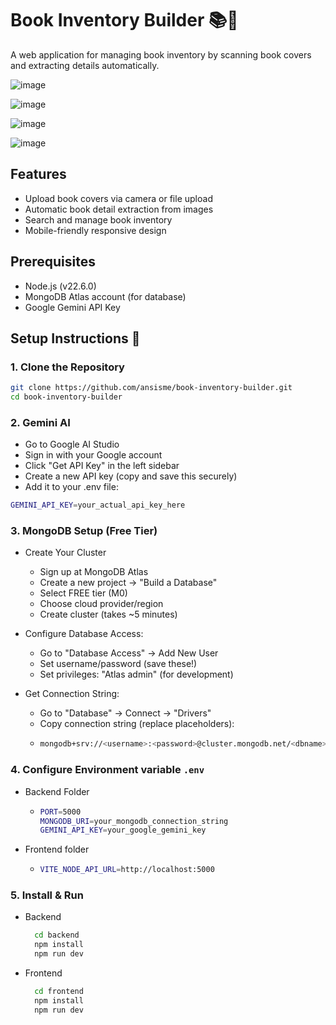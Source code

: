 # Book Inventory Builder 📚📸

A web application for managing book inventory by scanning book covers and extracting details automatically.

![image](https://github.com/user-attachments/assets/3d01a8f4-ef6b-48ac-93b2-8730adff8438)

![image](https://github.com/user-attachments/assets/76655b0d-d747-4b82-833b-67df4ba01ac2)

![image](https://github.com/user-attachments/assets/a99c844c-7ffb-48fd-a2b4-67f1dba95bef)

![image](https://github.com/user-attachments/assets/89c13115-91aa-4d7e-a8f3-e7c8ff2c6d94)


## Features
- Upload book covers via camera or file upload
- Automatic book detail extraction from images
- Search and manage book inventory
- Mobile-friendly responsive design

## Prerequisites
- Node.js (v22.6.0)
- MongoDB Atlas account (for database)
- Google Gemini API Key 

## Setup Instructions 🚀

### 1. Clone the Repository
```bash
git clone https://github.com/ansisme/book-inventory-builder.git
cd book-inventory-builder
```
### 2. Gemini AI 
- Go to Google AI Studio
- Sign in with your Google account
- Click "Get API Key" in the left sidebar
- Create a new API key (copy and save this securely)
- Add it to your .env file:

```bash
GEMINI_API_KEY=your_actual_api_key_here
```

### 3. MongoDB Setup (Free Tier)
  - Create Your Cluster
    - Sign up at MongoDB Atlas
    - Create a new project → "Build a Database"
    - Select FREE tier (M0)
    - Choose cloud provider/region
    -  Create cluster (takes ~5 minutes)

- Configure Database Access:
    - Go to "Database Access" → Add New User
    - Set username/password (save these!)
    - Set privileges: "Atlas admin" (for development)

- Get Connection String:
    - Go to "Database" → Connect → "Drivers"
    - Copy connection string (replace placeholders):
    - ```bash
      mongodb+srv://<username>:<password>@cluster.mongodb.net/<dbname>?retryWrites=true&w=majority
      ```
### 4. Configure Environment variable `.env`
  - Backend Folder
    - ```bash
      PORT=5000
      MONGODB_URI=your_mongodb_connection_string
      GEMINI_API_KEY=your_google_gemini_key
      ```
  - Frontend folder
    - ```bash
      VITE_NODE_API_URL=http://localhost:5000
      ```
### 5. Install & Run
  - Backend
    ```bash
      cd backend
      npm install
      npm run dev
    ```
    
- Frontend
    ```bash
      cd frontend
      npm install
      npm run dev
    ```
